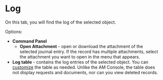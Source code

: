 # Log
    
On this tab, you will find the log of the selected object.
    
Options:
   
- **Command Panel**
    - **Open Attachment** - open or download the attachment of the selected journal entry. If the record has multiple attachments, select the attachment you want to open in the menu that appears.
- **Log table** - contains the log entries of the selected object. You can [customize](../../../../alvao-asset-management/working-with-tables) the table as needed.
  Unlike the AM Console, the table does not display requests and documents, nor can you view deleted records.

